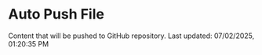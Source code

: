 # Auto Push File

Content that will be pushed to GitHub repository.
Last updated: 07/02/2025, 01:20:35 PM